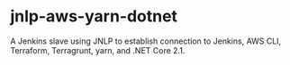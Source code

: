 # jnlp-aws-yarn-dotnet
A Jenkins slave using JNLP to establish connection to Jenkins, AWS CLI, Terraform, Terragrunt, yarn, and .NET Core 2.1.
